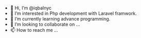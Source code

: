 - 👋 Hi, I’m @iqbalnyc
- 👀 I’m interested in Php development with Laravel framwork.
- 🌱 I’m currently learning advance programming.
- 💞️ I’m looking to collaborate on ...
- 📫 How to reach me ...

<!---
iqbalnyc/iqbalnyc is a ✨ special ✨ repository because its `README.md` (this file) appears on your GitHub profile.
You can click the Preview link to take a look at your changes.
--->
